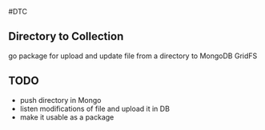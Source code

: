 #DTC
## Directory to Collection

go package for upload and update file from a directory to MongoDB GridFS

## TODO

 * push directory in Mongo
 * listen modifications of file and upload it in DB
 * make it usable as a package

